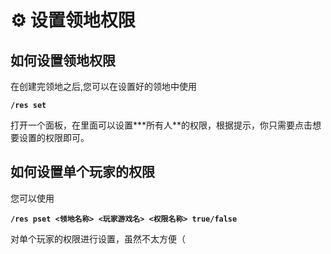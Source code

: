 # ⚙ 设置领地权限

## 如何设置领地权限

在创建完领地之后,您可以在设置好的领地中使用&#x20;

**`/res set`**&#x20;

打开一个面板，在里面可以设置**\*所有人**的权限，根据提示，你只需要点击想要设置的权限即可。

## 如何设置单个玩家的权限

您可以使用&#x20;

**`/res pset <领地名称> <玩家游戏名> <权限名称> true/false`**

对单个玩家的权限进行设置，虽然不太方便（
